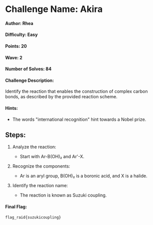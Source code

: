 # Challenge Name: Akira

#### Author: Rhea

#### Difficulty: Easy

#### Points: 20

#### Wave: 2

#### Number of Solves: 84

#### Challenge Description: 
Identify the reaction that enables the construction of complex carbon bonds, as described by the provided reaction scheme.

#### Hints:    
- The words "international recognition" hint towards a Nobel prize.

## Steps:

1. Analyze the reaction:  
   - Start with Ar-B(OH)₂ and Ar'-X.
   
2. Recognize the components:  
   - Ar is an aryl group, B(OH)₂ is a boronic acid, and X is a halide.
   
3. Identify the reaction name:  
   - The reaction is known as Suzuki coupling.

#### Final Flag:  
```
flag_raid{suzukicoupling}
```
